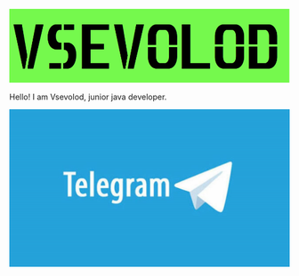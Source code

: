 [![Header](https://github.com/seva998/seva998/blob/main/HEADER.png)](https://vk.com/s.maklashov)

Hello! I am Vsevolod, junior java developer.

[![telegram](https://github.com/seva998/seva998/blob/main/Logo-Telegram.png)](https://t.me/Vsevolod_the_first)
